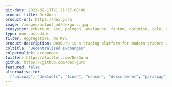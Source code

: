 ```yaml
---
git-date: 2021-02-13T21:21:37-08:00
product-title: DexGuru
product-url: https://dex.guru
image: /images/output_md/dexguru.jpg
ecosystem: ethereum, bsc, polygon, avalanche, fantom, optimism, celo, arbitrum, canto, gnosis
type: non-custodial
filter: Aggregators, No KYC
product-description: DexGuru is a trading platform for modern traders where in-depth on-chain analytics combined with trading capabilities.
coltitle: "Decentralized exchanges"
colpermalink: exchanges
twitter: https://twitter.com/DexGuru
github: https://github.com/dex-guru
featured: false
alternative-to:
  ["uniswap", "dextools", "1inch", "nansen", "dexscreener", "paraswap"]
---
```

